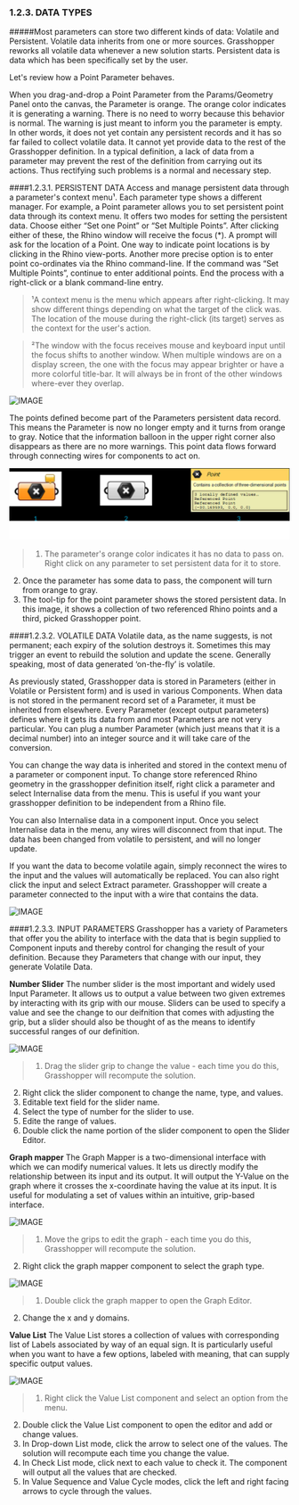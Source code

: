 ### 1.2.3. DATA TYPES

#####Most parameters can store two different kinds of data: Volatile and Persistent. Volatile data inherits from one or more sources. Grasshopper reworks all volatile data whenever a new solution starts. Persistent data is data which has been specifically set by the user.

Let's review how a Point Parameter behaves.

When you drag-and-drop a Point Parameter from the Params/Geometry Panel onto the canvas, the Parameter is orange. The orange color indicates it is generating a warning. There is no need to worry because this behavior is normal. The warning is just meant to inform you the parameter is empty. In other words, it does not yet contain any persistent records and it has so far failed to collect volatile data. It cannot yet provide data to the rest of the Grasshopper definition.  In a typical definition, a lack of data from a parameter may prevent the rest of the definition from carrying out its actions. Thus rectifying such problems is a normal and necessary step. 


####1.2.3.1. PERSISTENT DATA
Access and manage persistent data through a parameter's context menu¹. 
Each parameter type shows a different manager. For example, a Point parameter allows you to set persistent point data through its context menu. It offers two modes for setting the persistent data. Choose either “Set one Point” or “Set Multiple Points”. After clicking either of these, the Rhino window will receive the focus (*).   A prompt will ask for the location of a Point.  One way to indicate point locations is by clicking in the Rhino view-ports. Another more precise option is to enter point co-ordinates via the Rhino command-line. If the command was “Set Multiple Points”, continue to enter additional points.  End the process with a right-click or a blank command-line entry.

>¹A context menu is the menu which appears after right-clicking.  It may show different things depending on what the target of the click was.  The location of the mouse during the right-click (its target) serves as the context for the user's action.

>²The window with the focus receives mouse and keyboard input until the focus shifts to another window. When multiple windows are on a display screen, the one with the focus may appear brighter or have a more colorful title-bar. It will always be in front of the other windows where-ever they overlap.


![IMAGE](images/1-2-3/1-2-3_001-set-multiple-points.png)

The points defined become part of the Parameters persistent data record. This means the Parameter is now no longer empty and it turns from orange to gray. Notice that the information balloon in the upper right corner also disappears as there are no more warnings. This point data flows forward through connecting wires for components to act on.

![IMAGE](images/1-2-3/1-2-3_002-parameter-persistent-data.png)
>1. The parameter's orange color indicates it has no data to pass on. Right click on any parameter to set persistent data for it to store. 
2. Once the parameter has some data to pass, the component will turn from orange to gray.
3. The tool-tip for the point parameter shows the stored persistent data. In this image, it shows a collection of two referenced Rhino points and a third, picked Grasshopper point. 

####1.2.3.2. VOLATILE DATA
Volatile data, as the name suggests, is not permanent; each expiry of the solution destroys it. Sometimes this may trigger an event to rebuild the solution and update the scene. Generally speaking, most of data generated ‘on-the-fly’ is volatile.

As previously stated, Grasshopper data is stored in Parameters (either in Volatile or Persistent form) and is used in various Components. When data is not stored in the permanent record set of a Parameter, it must be inherited from elsewhere. Every Parameter (except output parameters) defines where it gets its data from and most Parameters are not very particular. You can plug a number Parameter (which just means that it is a decimal number) into an integer source and it will take care of the conversion.

You can change the way data is inherited and stored in the context menu of a parameter or component input. To change store referenced Rhino geometry in the grasshopper definition itself, right click a parameter and select Internalise data from the menu. This is useful if you want your grasshopper definition to be independent from a Rhino file.

You can also Internalise data in a component input. Once you select Internalise data in the menu, any wires will disconnect from that input. The data has been changed from volatile to persistent, and will no longer update.

If you want the data to become volatile again, simply reconnect the wires to the input and the values will automatically be replaced. You can also right click the input and select Extract parameter. Grasshopper will create a parameter connected to the input with a wire that contains the data.

![IMAGE](images/1-2-3/1-2-3_003-right-click.png)

####1.2.3.3. INPUT PARAMETERS
Grasshopper has a variety of Parameters that offer you the ability to interface with the data that is begin supplied to Component inputs and thereby control for changing the result of your definition. Because they Parameters that change with our input, they generate Volatile Data.

**Number Slider**
The number slider is the most important and widely used Input Parameter. It allows us to output a value between two given extremes by interacting with its grip with our mouse. Sliders can be used to specify a value and see the change to our deifnition that comes with adjusting the grip, but a slider should also be thought of as the means to identify successful ranges of our definition.

![IMAGE](images/1-2-3/1-2-3_004-number-slider.png)
>1. Drag the slider grip to change the value - each time you do this, Grasshopper will recompute the solution.
2. Right click the slider component to change the name, type, and values.
3. Editable text field for the slider name.
4. Select the type of number for the slider to use.
5. Edite the range of values.
6. Double click the name portion of the slider component to open the Slider Editor.


**Graph mapper**
The Graph Mapper is a two-dimensional interface with which we can modify numerical values. It lets us directly modify the relationship between its input and its output. It will output the Y-Value on the graph where it crosses the x-coordinate having the value at its input. It is useful for modulating a set of values within an intuitive, grip-based interface.

![IMAGE](images/1-2-3/1-2-3_005-graph-mapper-a.png)
>1. Move the grips to edit the graph - each time you do this, Grasshopper will recompute the solution.
2. Right click the graph mapper component to select the graph type.

![IMAGE](images/1-2-3/1-2-3_006-graph-mapper-b.png)
>1. Double click the graph mapper to open the Graph Editor.
2. Change the x and y domains.

**Value List**
The Value List stores a collection of values with corresponding list of Labels associated by way of an equal sign. It is particularly useful when you want to have a few options, labeled with meaning, that can supply specific output values.

![IMAGE](images/1-2-3/1-2-3_007-value-list.png)
>1. Right click the Value List component and select an option from the menu.
2. Double click the Value List component to open the editor and add or change values.
3. In Drop-down List mode, click the arrow to select one of the values. The solution will recompute each time you change the value.
4. In Check List mode, click next to each value to check it. The component will output all the values that are checked.
5. In Value Sequence and Value Cycle modes, click the left and right facing arrows to cycle through the values.
